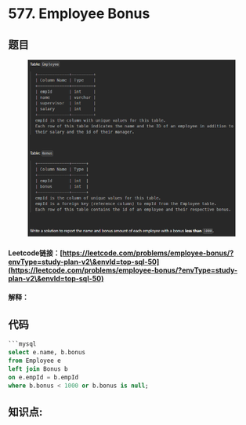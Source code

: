 # 577. Employee Bonus

## 题目

<figure><img src="../.gitbook/assets/image (10).png" alt=""><figcaption></figcaption></figure>

#### Leetcode链接：[https://leetcode.com/problems/employee-bonus/?envType=study-plan-v2\&envId=top-sql-50](https://leetcode.com/problems/employee-bonus/?envType=study-plan-v2\&envId=top-sql-50)

#### 解释：

## 代码

````sql
```mysql
select e.name, b.bonus
from Employee e
left join Bonus b
on e.empId = b.empId
where b.bonus < 1000 or b.bonus is null;
````

## **知识点:**&#x20;
